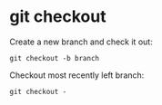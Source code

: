 # git checkout

Create a new branch and check it out:

`git checkout -b branch`

Checkout most recently left branch:

`git checkout -`

